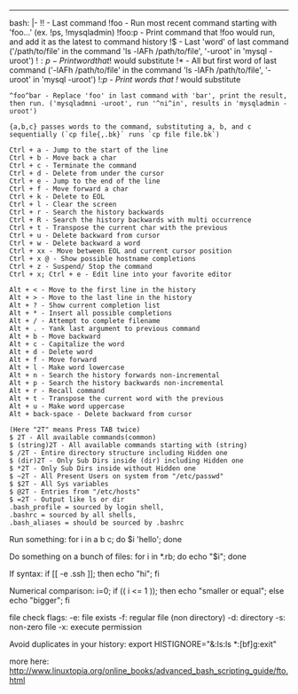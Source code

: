 --- 
bash: |-
  !! - Last command
    !foo - Run most recent command starting with 'foo...' (ex. !ps, !mysqladmin)
    !foo:p - Print command that !foo would run, and add it as the latest to command history
    !$ - Last 'word' of last command ('/path/to/file' in the command 'ls -lAFh /path/to/file', '-uroot' in 'mysql -uroot')
    !$:p - Print word that !$ would substitute
    !* - All but first word of last command ('-lAFh /path/to/file' in the command 'ls -lAFh /path/to/file', '-uroot' in 'mysql -uroot')
    !*:p - Print words that !* would substitute
  
    ^foo^bar - Replace 'foo' in last command with 'bar', print the result, then run. ('mysqladmni -uroot', run '^ni^in', results in 'mysqladmin -uroot')
  
    {a,b,c} passes words to the command, substituting a, b, and c sequentially (`cp file{,.bk}` runs `cp file file.bk`)
  
    Ctrl + a - Jump to the start of the line
    Ctrl + b - Move back a char
    Ctrl + c - Terminate the command
    Ctrl + d - Delete from under the cursor
    Ctrl + e - Jump to the end of the line
    Ctrl + f - Move forward a char
    Ctrl + k - Delete to EOL
    Ctrl + l - Clear the screen
    Ctrl + r - Search the history backwards
    Ctrl + R - Search the history backwards with multi occurrence
    Ctrl + t - Transpose the current char with the previous
    Ctrl + u - Delete backward from cursor
    Ctrl + w - Delete backward a word
    Ctrl + xx - Move between EOL and current cursor position
    Ctrl + x @ - Show possible hostname completions
    Ctrl + z - Suspend/ Stop the command
    Ctrl + x; Ctrl + e - Edit line into your favorite editor
  
    Alt + < - Move to the first line in the history
    Alt + > - Move to the last line in the history
    Alt + ? - Show current completion list
    Alt + * - Insert all possible completions
    Alt + / - Attempt to complete filename
    Alt + . - Yank last argument to previous command
    Alt + b - Move backward
    Alt + c - Capitalize the word
    Alt + d - Delete word
    Alt + f - Move forward
    Alt + l - Make word lowercase
    Alt + n - Search the history forwards non-incremental
    Alt + p - Search the history backwards non-incremental
    Alt + r - Recall command
    Alt + t - Transpose the current word with the previous
    Alt + u - Make word uppercase
    Alt + back-space - Delete backward from cursor
  
    (Here "2T" means Press TAB twice)
    $ 2T - All available commands(common)
    $ (string)2T - All available commands starting with (string)
    $ /2T - Entire directory structure including Hidden one
    $ (dir)2T - Only Sub Dirs inside (dir) including Hidden one
    $ *2T - Only Sub Dirs inside without Hidden one 
    $ ~2T - All Present Users on system from "/etc/passwd"
    $ $2T - All Sys variables
    $ @2T - Entries from "/etc/hosts"
    $ =2T - Output like ls or dir
    .bash_profile = sourced by login shell, 
    .bashrc = sourced by all shells, 
    .bash_aliases = should be sourced by .bashrc
  
  Run something:
    for i in a b c; do $i 'hello'; done
  
  Do something on a bunch of files:
    for i in *.rb; do echo "$i"; done
  
  If syntax:
    if [[ -e .ssh ]]; then echo "hi"; fi
  
  Numerical comparison:
    i=0; if (( i <= 1 )); then echo "smaller or equal"; else echo "bigger"; fi
  
  file check flags:
    -e:  file exists
    -f:  regular file (non directory)
    -d:  directory
    -s:  non-zero file
    -x:  execute permission
  
  Avoid duplicates in your history:
    export HISTIGNORE="&:ls:ls *:[bf]g:exit"
  
  more here:
    http://www.linuxtopia.org/online_books/advanced_bash_scripting_guide/fto.html
